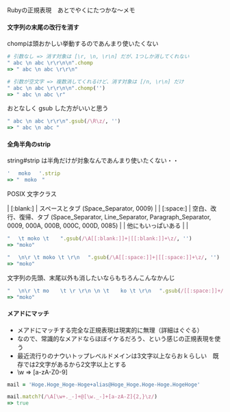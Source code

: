 Rubyの正規表現　あとでやくにたつかな〜メモ

#### 文字列の末尾の改行を消す

chompは頭おかしい挙動するのであんまり使いたくない

```ruby
# 引数なし => 消す対象は [\r, \n, \r\n] だが、1つしか消してくれない
" abc \n abc \r\r\n\n".chomp
=> " abc \n abc \r\r\n"

# 引数が空文字 => 複数消してくれるけど、消す対象は [/n, \r\n] だけ
" abc \n abc \r\r\n\n".chomp('')
=> " abc \n abc \r"
```

おとなしく gsub した方がいいと思う

```ruby
" abc \n abc \r\r\n".gsub(/\R\z/, '')
=> " abc \n abc "
```

#### 全角半角のstrip

string#strip は半角だけが対象なんであんまり使いたくない・・

```ruby
' 　moko　 '.strip
=> "　moko　"
```

POSIX 文字クラス

| [:blank:]          | スペースとタブ (Space_Separator, 0009)                                                                            |
| [:space:]          | 空白、改行、復帰、タブ (Space_Separator, Line_Separator, Paragraph_Separator, 0009, 000A, 000B, 000C, 000D, 0085) |
| 他にもいっぱいある |                                                                                                                   |

```ruby
" 　\t moko \t 　 ".gsub(/\A[[:blank:]]+|[[:blank:]]+\z/, '')
=> "moko"

" 　\n\r \t moko \t \r\n　 ".gsub(/\A[[:space:]]+|[[:space:]]+\z/, '')
=> "moko"
```

文字列の先頭、末尾以外も消したいならもちろんこんなかんじ

```ruby
" 　\n\r \t mo 　 \t \r \r\n \n \t 　 ko \t \r\n　 ".gsub(/[[:space:]]+/, '')
=> "moko"
```

#### メアドにマッチ

- メアドにマッチする完全な正規表現は現実的に無理（詳細はぐぐる）
- なので、常識的なメアドならほぼイケるだろう、という感じの正規表現を使う
- 最近流行りのナウいトップレベルドメインは3文字以上ならおｋらしい　既存では2文字があるから2文字以上とする
- \w => [a-zA-Z0-9]

```ruby
mail = 'Hoge.Hoge_Hoge-Hoge+alias@Hoge_Hoge.Hoge-Hoge.HogeHoge'

mail.match?(/\A[\w+._-]+@[\w._-]+[a-zA-Z]{2,}\z/)
=> true
```
